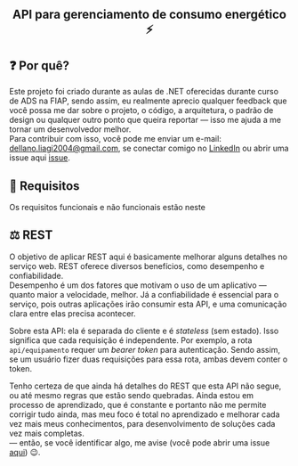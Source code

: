 <p align="center">

  <h2 align="center">API para gerenciamento de consumo energético ⚡</h2>
</p>

## ❓ Por quê?
Este projeto foi criado durante as aulas de .NET oferecidas durante curso de ADS na FIAP, sendo assim, eu realmente aprecio qualquer feedback que você possa me dar sobre o projeto, o código, a arquitetura, o padrão de design ou qualquer outro ponto que queira reportar — isso me ajuda a me tornar um desenvolvedor melhor.  
Para contribuir com isso, você pode me enviar um e-mail: [dellano.liagi2004@gmail.com](mailto:dellano.liagi2004@gmail.com), se conectar comigo no [LinkedIn](https://www.linkedin.com/in/maurizio-dellano/) ou abrir uma issue aqui [issue](https://github.com/Dellano23/EnergyApi/issues/new).

## 🔧 Requisitos
Os requisitos funcionais e não funcionais estão neste 

## ⚖ REST
O objetivo de aplicar REST aqui é basicamente melhorar alguns detalhes no serviço web. REST oferece diversos benefícios, como desempenho e confiabilidade.  
Desempenho é um dos fatores que motivam o uso de um aplicativo — quanto maior a velocidade, melhor. Já a confiabilidade é essencial para o serviço, pois outras aplicações irão consumir esta API, e uma comunicação clara entre elas precisa acontecer.

Sobre esta API: ela é separada do cliente e é *stateless* (sem estado). Isso significa que cada requisição é independente. Por exemplo, a rota `api/equipamento` requer um *bearer token* para autenticação. Sendo assim, se um usuário fizer duas requisições para essa rota, ambas devem conter o token.

Tenho certeza de que ainda há detalhes do REST que esta API não segue, ou até mesmo regras que estão sendo quebradas. Ainda estou em processo de aprendizado, que é constante e portanto não me permite corrigir tudo ainda, mas meu foco é total no aprendizado e melhorar cada vez mais meus conhecimentos, para desenvolvimento de soluções cada vez mais completas.  
 — então, se você identificar algo, me avise (você pode abrir uma issue [aqui](https://github.com/Dellano23/EnergyApi/issues/new)) 😉.
